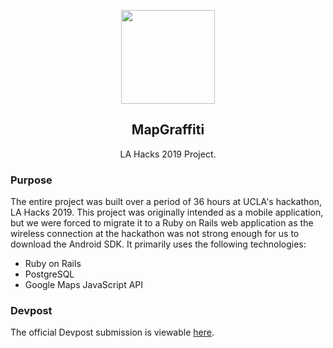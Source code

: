 <p align="center">
  <img src="https://github.com/mmore21/map_graffiti/blob/master/app/assets/images/logo.png" width="150" />
</p>

<h2 align="center">MapGraffiti</h2>
<p align="center">
  LA Hacks 2019 Project.
</p>

### Purpose

The entire project was built over a period of 36 hours at UCLA's hackathon, LA Hacks 2019. This project was originally intended as a mobile application, but we were forced to migrate it to a Ruby on Rails web application as the wireless connection at the hackathon was not strong enough for us to download the Android SDK. It primarily uses the following technologies:

* Ruby on Rails
* PostgreSQL
* Google Maps JavaScript API

### Devpost

The official Devpost submission is viewable [here](https://devpost.com/software/mapgraffiti).
